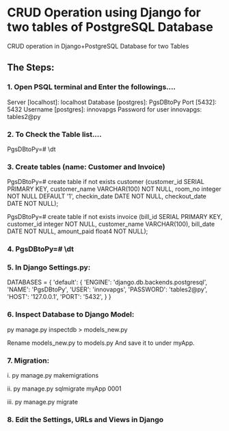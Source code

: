 # CRUD Operation using Django for two tables of PostgreSQL Database
CRUD operation in Django+PostgreSQL Database for two Tables

## The Steps:

### 1. Open PSQL terminal and Enter the followings....

Server [localhost]: localhost
Database [postgres]: PgsDBtoPy
Port [5432]: 5432
Username [postgres]: innovapgs
Password for user innovapgs: tables2@py


### 2. To Check the Table list....   
PgsDBtoPy=# \dt


### 3. Create tables (name: Customer and Invoice)

PgsDBtoPy=# create table if not exists customer (customer_id SERIAL PRIMARY KEY, customer_name VARCHAR(100) NOT NULL, room_no integer NOT NULL DEFAULT '1', checkin_date DATE NOT NULL, checkout_date DATE NOT NULL);

PgsDBtoPy=# create table if not exists invoice (bill_id SERIAL PRIMARY KEY, customer_id integer NOT NULL, customer_name VARCHAR(100), bill_date DATE NOT NULL, amount_paid float4 NOT NULL);


### 4. PgsDBtoPy=# \dt


### 5. In Django Settings.py:

DATABASES = {
    'default': {
        'ENGINE': 'django.db.backends.postgresql',
        'NAME': 'PgsDBtoPy',
        'USER': 'innovapgs',
        'PASSWORD': 'tables2@py',
        'HOST': '127.0.0.1',
        'PORT': '5432',
    }
}


### 6. Inspect Database to Django Model:
py manage.py inspectdb > models_new.py

Rename models_new.py to models.py 
And save it to under myApp.


### 7. Migration: 
i.   py manage.py makemigrations

ii.  py manage.py sqlmigrate myApp 0001

iii. py manage.py migrate


### 8. Edit the Settings, URLs and Views in Django

